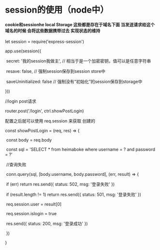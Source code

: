 # session的使用（node中）

#### cookie和sessionhe local Storage 这些都是存在于域名下面 当发送请求给这个域名的时候 会将这些数据携带过去  实现状态的维持



let session = require('express-session')

app.use(session({

​    secret: '我的session我做主', // 相当于是一个加密密钥，值可以是任意字符串

​    resave: false, // 强制session保存到session store中

​    saveUninitialized: false // 强制没有“初始化”的session保存到storage中

  }))

//login post请求

router.post('/login', ctrl.showPostLogin)

配置之后就可以使用 req.session 来获取 创建的

const  showPostLogin = (req, res) => {

​    const body = req.body

​    const sql = 'SELECT * from heimaboke where username = ? and password = ?'

​    //查询失败

​    conn.query(sql, [body.username, body.password], (err, result) => {

​        if (err) return res.send({ status: 502, msg: '登录失败' })

​        if (result.length != 1) return res.send({ status: 501, msg: '登录失败' })

​        req.session.user = result[0]

​        req.session.islogin = true

​        res.send({ status: 200, msg: '登录成功' })

​    })

}